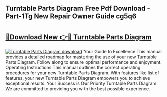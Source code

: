 ## Turntable Parts Diagram Free Pdf Download - Part-1Tg New Repair Owner Guide cg5q6

# <h2><a href="http://dflzakc.blite.top/?on=Turntable+Parts+Diagram">🔗Download New 👉🔴 Turntable Parts Diagram</a></h2>

[![Turntable Parts Diagram download](https://i.imgur.com/lujVjoI.png)](http://dflzakc.blite.top/?on=Turntable+Parts+Diagram)
Your Guide to Excellence This manual provides a detailed roadmap for mastering the use of your new Turntable Parts Diagram. Follow along to ensure optimal performance and enjoyment. Operating Instructions This manual outlines the correct operating procedures for your new Turntable Parts Diagram. With features like list of features, your new Turntable Parts Diagram empowers you to achieve exceptional results. Your Success is Our Priority Turntable Parts Diagram. We are committed to providing you with the best possible experience.
